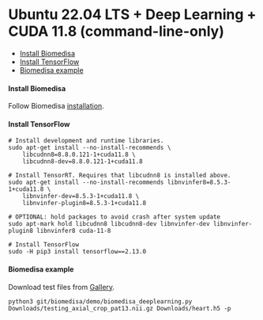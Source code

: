 # Ubuntu 22.04 LTS + Deep Learning + CUDA 11.8 (command-line-only)

- [Install Biomedisa](#install-biomedisa)
- [Install TensorFlow](#install-tensorflow)
- [Biomedisa example](#biomedisa-example)

#### Install Biomedisa
Follow Biomedisa [installation](https://github.com/biomedisa/biomedisa/blob/master/README/ubuntu2204_interpolation_cuda11.8_gpu_cli.md).

#### Install TensorFlow
```
# Install development and runtime libraries.
sudo apt-get install --no-install-recommends \
    libcudnn8=8.8.0.121-1+cuda11.8 \
    libcudnn8-dev=8.8.0.121-1+cuda11.8

# Install TensorRT. Requires that libcudnn8 is installed above.
sudo apt-get install --no-install-recommends libnvinfer8=8.5.3-1+cuda11.8 \
    libnvinfer-dev=8.5.3-1+cuda11.8 \
    libnvinfer-plugin8=8.5.3-1+cuda11.8

# OPTIONAL: hold packages to avoid crash after system update
sudo apt-mark hold libcudnn8 libcudnn8-dev libnvinfer-dev libnvinfer-plugin8 libnvinfer8 cuda-11-8

# Install TensorFlow
sudo -H pip3 install tensorflow==2.13.0
```

#### Biomedisa example
Download test files from [Gallery](https://biomedisa.de/gallery/).
```
python3 git/biomedisa/demo/biomedisa_deeplearning.py Downloads/testing_axial_crop_pat13.nii.gz Downloads/heart.h5 -p
```

